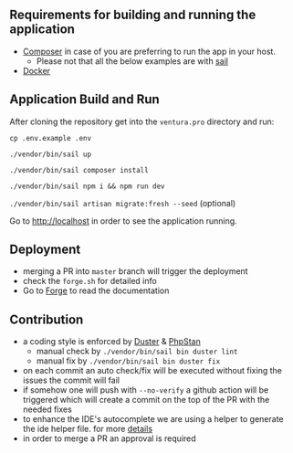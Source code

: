 ## Requirements for building and running the application

- [Composer](https://getcomposer.org/download/) in case of you are preferring to run the app in your host. 
  - Please not that all the below examples are with [sail](https://laravel.com/docs/10.x/sail)
- [Docker](https://docs.docker.com/get-docker/)

## Application Build and Run

After cloning the repository get into the `ventura.pro` directory and run:

`cp .env.example .env`

`./vendor/bin/sail up`

`./vendor/bin/sail composer install`

`./vendor/bin/sail npm i && npm run dev`

`./vendor/bin/sail artisan migrate:fresh --seed` (optional)

Go to [http://localhost](http://localhost) in order to see the application running.

## Deployment
- merging a PR into `master` branch will trigger the deployment
- check the `forge.sh` for detailed info
- Go to [Forge](https://forge.laravel.com/docs/introduction.html) to read the documentation 

## Contribution
- a coding style is enforced by [Duster](https://github.com/tighten/duster) & [PhpStan](https://phpstan.org/writing-php-code/phpdocs-basics)
  - manual check by `./vendor/bin/sail bin duster lint`
  - manual fix by `./vendor/bin/sail bin duster fix`
- on each commit an auto check/fix will be executed without fixing the issues the commit will fail
- if somehow one will push with `--no-verify` a github action will be triggered which will create a commit on the top of the PR with the needed fixes
- to enhance the IDE's autocomplete we are using a helper to generate the ide helper file. for more [details](https://github.com/barryvdh/laravel-ide-helper)
- in order to merge a PR an approval is required
